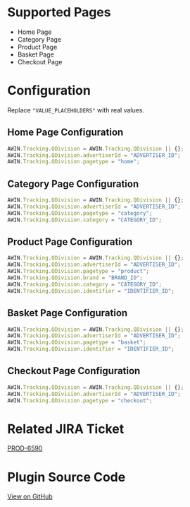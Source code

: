 
# Supported Pages

- Home Page
- Category Page
- Product Page
- Basket Page
- Checkout Page

# Configuration

Replace `"VALUE_PLACEHOLDERS"` with real values.

## Home Page Configuration


``` javascript
AWIN.Tracking.QDivision = AWIN.Tracking.QDivision || {};
AWIN.Tracking.QDivision.advertiserId = "ADVERTISER_ID";
AWIN.Tracking.QDivision.pagetype = "home";
```




## Category Page Configuration


``` javascript
AWIN.Tracking.QDivision = AWIN.Tracking.QDivision || {};
AWIN.Tracking.QDivision.advertiserId = "ADVERTISER_ID";
AWIN.Tracking.QDivision.pagetype = "category";
AWIN.Tracking.QDivision.category = "CATEGORY_ID";
```




## Product Page Configuration


``` javascript
AWIN.Tracking.QDivision = AWIN.Tracking.QDivision || {};
AWIN.Tracking.QDivision.advertiserId = "ADVERTISER_ID";
AWIN.Tracking.QDivision.pagetype = "product";
AWIN.Tracking.QDivision.brand = "BRAND_ID";
AWIN.Tracking.QDivision.category = "CATEGORY_ID";
AWIN.Tracking.QDivision.identifier = "IDENTIFIER_ID";
```




## Basket Page Configuration


``` javascript
AWIN.Tracking.QDivision = AWIN.Tracking.QDivision || {};
AWIN.Tracking.QDivision.advertiserId = "ADVERTISER_ID";
AWIN.Tracking.QDivision.pagetype = "basket";
AWIN.Tracking.QDivision.identifier = "IDENTIFIER_ID";
```




## Checkout Page Configuration


``` javascript
AWIN.Tracking.QDivision = AWIN.Tracking.QDivision || {};
AWIN.Tracking.QDivision.advertiserId = "ADVERTISER_ID";
AWIN.Tracking.QDivision.pagetype = "checkout";
```




# Related JIRA Ticket

[PROD-6590](https://jira.awin.com/browse/PROD-6590)

# Plugin Source Code

[View on
GitHub](https://github.com/awin/awin-tracking/blob/master/web/thirdparty/qDivision.js)